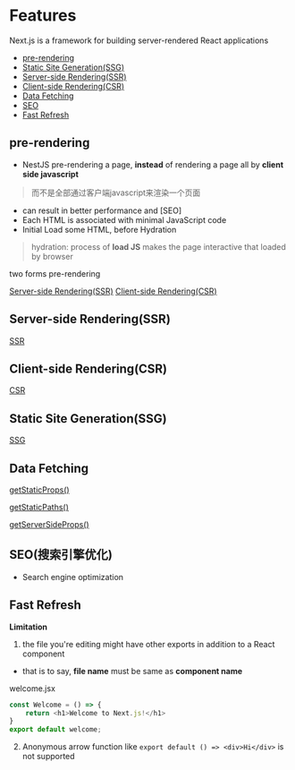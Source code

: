 # Features

Next.js is a framework for building server-rendered React applications

- [pre-rendering](#pre-rendering)
- [Static Site Generation(SSG)](#static-site-generationssg)
- [Server-side Rendering(SSR)](#server-side-renderingssr)
- [Client-side Rendering(CSR)](#client-side-renderingcsr)
- [Data Fetching](#data-fetching)
- [SEO](#seo)
- [Fast Refresh](#fast-refresh)

## pre-rendering

- NestJS pre-rendering a page, **instead** of rendering a page all by **client side javascript**

> 而不是全部通过客户端javascript来渲染一个页面

- can result in better performance and [SEO]
- Each HTML is associated with minimal JavaScript code
- Initial Load some HTML, before Hydration

> hydration: process of **load JS** makes the page interactive that loaded by browser

two forms pre-rendering

[Server-side Rendering(SSR)](#server-side-renderingssr)
[Client-side Rendering(CSR)](#client-side-renderingcsr)


## Server-side Rendering(SSR)

[SSR](NextJS_Server_Side_Rendering.md)

## Client-side Rendering(CSR)

[CSR](NextJS_Client_Side_Rendering.md)

## Static Site Generation(SSG)

[SSG](NextJS_Static_Generation.md)

## Data Fetching

[getStaticProps()](NextJS_DataFetching_GetStaticProps.md)

[getStaticPaths()](NextJS_DataFetching_GetStaticPaths.md)

[getServerSideProps()](NextJS_DataFetching_GetServerSideProps.md)

## SEO(搜索引擎优化)

- Search engine optimization

## Fast Refresh

**Limitation**

1. the file you're editing might have other exports in addition to a React component

- that is to say, **file name** must be same as **component name**

welcome.jsx

```js
const Welcome = () => {
    return <h1>Welcome to Next.js!</h1>
}
export default welcome;
```

2. Anonymous arrow function like `export default () => <div>Hi</div>` is not supported